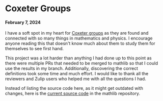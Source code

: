 # Coxeter Groups
#### February 7, 2024

I have a soft spot in my heart for [Coxeter groups](https://en.wikipedia.org/wiki/Coxeter_group) as they are found and connected with so many things in mathematics and physics.  I encourage anyone reading this that doesn't know much about them to study them for themselves to see first hand.

This project was a lot harder than anything I had done up to this point as there were multiple PRs that needed to be merged to mathlib so that I could use the results in my branch.  Additionally, discovering the correct definitions took some time and much effort. I would like to thank all the reviewers and Zulip users who helped me with all the questions I had.

Instead of listing the source code here, as it might get outdated with changes, here is the [current source code](https://github.com/leanprover-community/mathlib4/blob/master/Mathlib/GroupTheory/SpecificGroups/Coxeter.lean) in the mathlib repository.
